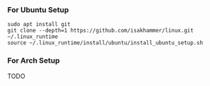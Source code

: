### For Ubuntu Setup

```
sudo apt install git
git clone --depth=1 https://github.com/isakhammer/linux.git ~/.linux_runtime
source ~/.linux_runtime/install/ubuntu/install_ubuntu_setup.sh
```


### For Arch Setup
TODO
